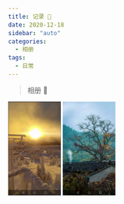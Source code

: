 ```yaml
---
title: 记录 🎄
date: 2020-12-18
sidebar: "auto"
categories:
  - 相册
tags:
  - 日常
---
```


> 相册 🎄

<img src="/分类/轨迹/1.jpeg" style="width:108px;height:192px;" class="medium-zoom"/>

<img src="/分类/轨迹/2.jpeg" style="width:108px;height:192px;" class="medium-zoom"/>
